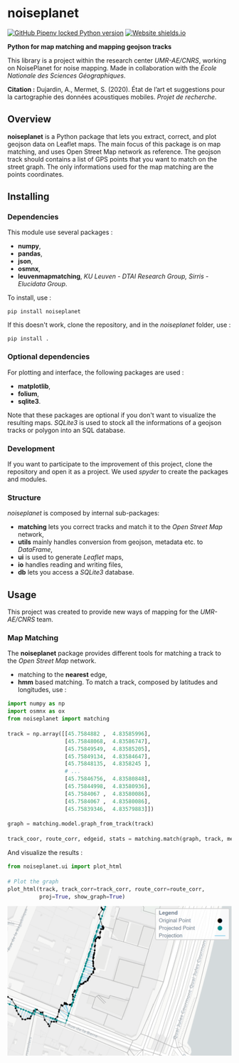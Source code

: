 # noiseplanet

[![GitHub Pipenv locked Python version](https://readthedocs.org/projects/pip/badge/)](http://noiseplanet.readthedocs.io/en/latest/index.html)
[![Website shields.io](https://img.shields.io/website-up-down-green-red/http/shields.io.svg)](http://noiseplanet.readthedocs.io/en/latest/index.html)

**Python for map matching and mapping geojson tracks**



This library is a project within the research center *UMR-AE/CNRS*, working on NoisePlanet for noise mapping.
Made in collaboration with the *École Nationale des Sciences Géographiques*.

**Citation :** Dujardin, A., Mermet, S. (2020). État de l’art et suggestions pour la cartographie des données acoustiques mobiles. *Projet de recherche*.

## Overview

**noiseplanet** is a Python package that lets you extract, correct, and plot geojson data on Leaflet maps.
The main focus of this package is on map matching, and uses Open Street Map network as reference.
The geojson track should contains a list of GPS points that you want to match on the street graph. The only informations used for the map matching are the points coordinates.


## Installing
### Dependencies
This module use several packages :
- **numpy**,
- **pandas**,
- **json**,
- **osmnx**,
- **leuvenmapmatching**, *KU Leuven - DTAI Research Group, Sirris - Elucidata Group*.

To install, use :
```
pip install noiseplanet
```
If this doesn't work, clone the repository, and in the *noiseplanet* folder, use :
```
pip install .
```

### Optional dependencies

For plotting and interface, the following packages are used :
- **matplotlib**,
- **folium**,
- **sqlite3**.

Note that these packages are optional if you don't want to visualize the resulting maps. *SQLite3* is used to stock all the informations of a geojson tracks or polygon into an SQL database.


### Development

If you want to participate to the improvement of this project, clone the repository and open it as a project. We used *spyder* to create the packages and modules.

### Structure

*noiseplanet* is composed by internal sub-packages:
- **matching** lets you correct tracks and match it to the *Open Street Map* network,
- **utils** mainly handles conversion from geojson, metadata etc. to *DataFrame*,
- **ui** is used to generate *Leaflet* maps,
- **io** handles reading and writing files,
- **db** lets you access a *SQLite3* database.

## Usage

This project was created to provide new ways of mapping for the *UMR-AE/CNRS* team. 

### Map Matching

The **noiseplanet** package provides different tools for matching a track to the *Open Street Map* network.
- matching to the **nearest** edge,
- **hmm** based matching.
To match a track, composed by latitudes and longitudes, use :
```python
import numpy as np
import osmnx as ox
from noiseplanet import matching

track = np.array([[45.7584882 ,  4.83585996],
                  [45.75848068,  4.83586747],
                  [45.75849549,  4.83585205],
                  [45.75849134,  4.83584647],
                  [45.75848135,  4.8358245 ],
                  # ...
                  [45.75846756,  4.83580848],
                  [45.75844998,  4.83580936],
                  [45.7584067 ,  4.83580086],
                  [45.7584067 ,  4.83580086],
                  [45.75839346,  4.83579883]])

graph = matching.model.graph_from_track(track)

track_coor, route_corr, edgeid, stats = matching.match(graph, track, method='hmm')

```

And visualize the results :

```python
from noiseplanet.ui import plot_html

# Plot the graph
plot_html(track, track_corr=track_corr, route_corr=route_corr,
          proj=True, show_graph=True)
```
![Map Matching in Lyon](img/track_hmm.png)

